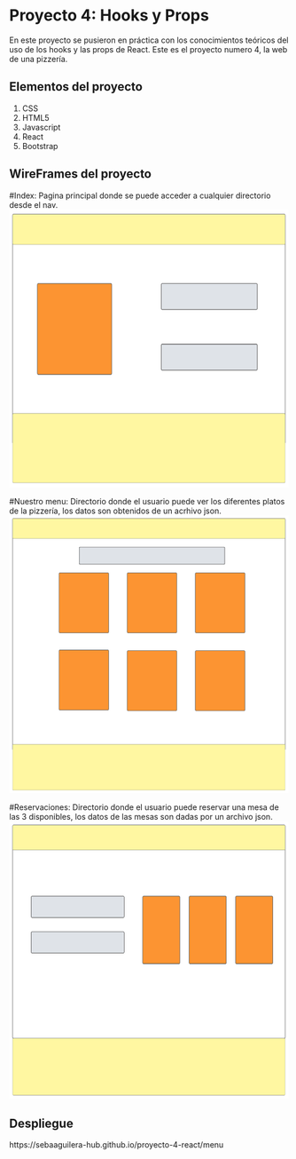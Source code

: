 <h1>Proyecto 4: Hooks y Props</h1>
En este proyecto se pusieron en práctica con los conocimientos teóricos del uso de los hooks y las props de React.
Este es el proyecto numero 4, la web de una pizzería.

<h2>Elementos del proyecto</h2>

1. CSS
2. HTML5
3. Javascript
4. React
5. Bootstrap

## WireFrames del proyecto
#Index: Pagina principal donde se puede acceder a cualquier directorio desde el nav.
<img src="public/index.svg" width="600px" height="500px">

#Nuestro menu: Directorio donde el usuario puede ver los diferentes platos de la pizzería, los datos son obtenidos de un acrhivo json.
<img src="public/menu.svg" width="600px" height="500px">

#Reservaciones: Directorio donde el usuario puede reservar una mesa de las 3 disponibles, los datos de las mesas son dadas por un archivo json.
<img src="public/reservacion.svg" width="600px" height="500px">

<h2>Despliegue</h2>
https://sebaaguilera-hub.github.io/proyecto-4-react/menu



